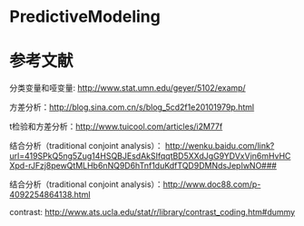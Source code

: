 # PredictiveModeling

参考文献
=======

分类变量和哑变量: http://www.stat.umn.edu/geyer/5102/examp/

方差分析：http://blog.sina.com.cn/s/blog_5cd2f1e20101979p.html

t检验和方差分析：http://www.tuicool.com/articles/i2M77f

结合分析（traditional conjoint analysis）： http://wenku.baidu.com/link?url=419SPkQ5ng5Zug14HSQBJEsdAkSIfqqtBD5XXdJgG9YDVxVjn6mHvHCXpd-rJFzj8pewQtMLHb6nNQ9D6hTnf1duKdfTQD9DMNdsJepIwNO###

结合分析（traditional conjoint analysis）：http://www.doc88.com/p-4092254864138.html

contrast: http://www.ats.ucla.edu/stat/r/library/contrast_coding.htm#dummy
